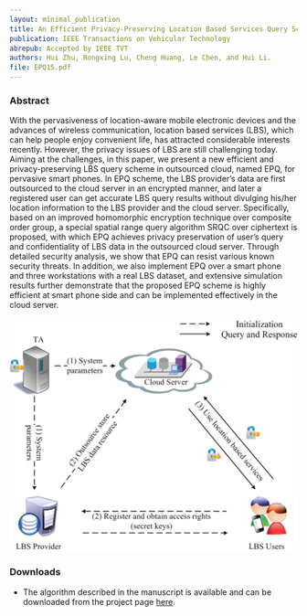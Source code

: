 ```yaml
--- 
layout: minimal_publication
title: An Efficient Privacy-Preserving Location Based Services Query Scheme in Outsourced Cloud
publication: IEEE Transactions on Vehicular Technology
abrepub: Accepted by IEEE TVT
authors: Hui Zhu, Rongxing Lu, Cheng Huang, Le Chen, and Hui Li.
file: EPQ15.pdf
---
```


### Abstract
With the pervasiveness of location-aware mobile electronic devices and the advances of wireless communication, location based services (LBS), which can help people enjoy convenient life, has attracted considerable interests recently.
However, the privacy issues of LBS are still challenging today. Aiming at the challenges, in this paper, we present a new efficient and privacy-preserving LBS query scheme in outsourced cloud, named EPQ, for pervasive smart phones. In EPQ scheme, the LBS provider’s data are first outsourced to the cloud server in an encrypted manner, and later a registered user can get accurate LBS query results without divulging his/her location information to the LBS provider and the cloud server. Specifically, based on an improved homomorphic encryption technique over composite order group, a special spatial range query algorithm SRQC over ciphertext is proposed, with which EPQ achieves privacy preservation of user’s query and confidentiality of LBS data in the outsourced cloud server. Through detailed security analysis, we show that EPQ can resist various known security threats. In addition, we also implement EPQ over a smart phone and three workstations with a real LBS dataset, and extensive simulation results further demonstrate that the proposed EPQ scheme is highly efficient at smart phone side and can be implemented effectively in the cloud server.

<div class="modelimg" align="center">  <img src="/static/images/epq.png"/> </div>

### Downloads
- The algorithm described in the manuscript is available and can be downloaded from the project page [here](http://ste.xidian.edu.cn/zhuhui/EPQ/).

